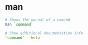 # man

```bash
# Shows the manual of a comand
man `command`

# Show additional documentation info
`command` --help
```
